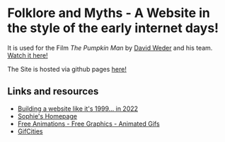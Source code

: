 # Folklore and Myths - A Website in the style of the early internet days!

It is used for the Film _The Pumpkin Man_ by [David Weder](https://www.davidweder.com/) and his team. [Watch it here!]()

The Site is hosted via github pages [here!](https://folkloreandmyths.com)

## Links and resources

- [Building a website like it's 1999... in 2022](https://localghost.dev/blog/building-a-website-like-it-s-1999-in-2022/)
- [Sophie's Homepage](https://sophieswebsite1999.neocities.org/)
- [Free Animations - Free Graphics - Animated Gifs](https://www.gifs.cc/)
- [GifCities](https://gifcities.org/)
